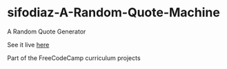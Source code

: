 # sifodiaz-A-Random-Quote-Machine

A Random Quote Generator

See it live [here](https://sifodiaz.github.io/sifodiaz-A-Random-Quote-Machine/)

Part of the FreeCodeCamp curriculum projects

